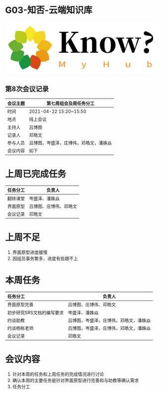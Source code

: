 # G03-知否-云端知识库

![](个人知识库Logo.png)

## 第8次会议记录

| 会议主题   | 第七周组会及周任务分工 |
| :-------  | ---------------------------- |
| 时间      | 2021-04-22 15:20~15:50 |
| 地点      | 线上会议               |
| 主持人    | 吕博图                 |
| 记录人    | 邓皓文                    |
| 参与人员  | 吕博图，岑盛泽，庄博伟，邓皓文，潘姝焱 |
| 会议内容  | 如下                         |

# 上周已完成任务

| 任务分工 | 负责人                 |
| :------- | ---------------------- |
| 翻转课堂 | 岑盛泽、潘姝焱        |
| 界面原型 | 吕博图、庄博伟、邓皓文 |
| 会议记录 | 邓皓文              |
# 上周不足

1. 界面原型进度缓慢
2. 因组员事务繁多，进度有些跟不上

# 本周任务

| 任务分工                  | 负责人                                 |
| :------------------------ | -------------------------------------- |
| 界面原型完善              | 吕博图、庄博伟、邓皓文                 |
| 初步研究SRS文档的编写要求 | 岑盛泽、潘姝焱                         |
| 约谈助教                  | 吕博图，岑盛泽，庄博伟，邓皓文，潘姝焱 |
| 约谈杨枨老师              | 吕博图，岑盛泽，庄博伟，邓皓文，潘姝焱 |
| 会议记录                  | 邓皓文                                 |



# 会议内容

1. 针对本周的任务和上周任务的完成情况进行讨论
2. 确认本周的主要任务是针对界面原型进行完善和与助教等确认需求
3. 任务分工
